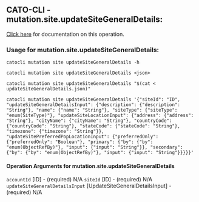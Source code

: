 
## CATO-CLI - mutation.site.updateSiteGeneralDetails:
[Click here](https://api.catonetworks.com/documentation/#mutation-updateSiteGeneralDetails) for documentation on this operation.

### Usage for mutation.site.updateSiteGeneralDetails:

`catocli mutation site updateSiteGeneralDetails -h`

`catocli mutation site updateSiteGeneralDetails <json>`

`catocli mutation site updateSiteGeneralDetails "$(cat < updateSiteGeneralDetails.json)"`

`catocli mutation site updateSiteGeneralDetails '{"siteId": "ID", "updateSiteGeneralDetailsInput": {"description": {"description": "String"}, "name": {"name": "String"}, "siteType": {"siteType": "enum(SiteType)"}, "updateSiteLocationInput": {"address": {"address": "String"}, "cityName": {"cityName": "String"}, "countryCode": {"countryCode": "String"}, "stateCode": {"stateCode": "String"}, "timezone": {"timezone": "String"}}, "updateSitePreferredPopLocationInput": {"preferredOnly": {"preferredOnly": "Boolean"}, "primary": {"by": {"by": "enum(ObjectRefBy)"}, "input": {"input": "String"}}, "secondary": {"by": {"by": "enum(ObjectRefBy)"}, "input": {"input": "String"}}}}}'`

#### Operation Arguments for mutation.site.updateSiteGeneralDetails ####
`accountId` [ID] - (required) N/A 
`siteId` [ID] - (required) N/A 
`updateSiteGeneralDetailsInput` [UpdateSiteGeneralDetailsInput] - (required) N/A 
